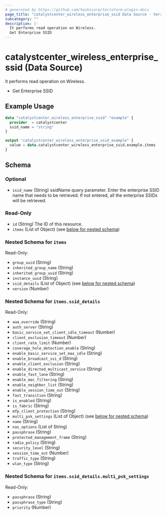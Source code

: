 ```yaml
---
# generated by https://github.com/hashicorp/terraform-plugin-docs
page_title: "catalystcenter_wireless_enterprise_ssid Data Source - terraform-provider-catalystcenter"
subcategory: ""
description: |-
  It performs read operation on Wireless.
  Get Enterprise SSID
---
```


# catalystcenter_wireless_enterprise_ssid (Data Source)

It performs read operation on Wireless.

- Get Enterprise SSID

## Example Usage

```terraform
data "catalystcenter_wireless_enterprise_ssid" "example" {
  provider  = catalystcenter
  ssid_name = "string"
}

output "catalystcenter_wireless_enterprise_ssid_example" {
  value = data.catalystcenter_wireless_enterprise_ssid.example.items
}
```

<!-- schema generated by tfplugindocs -->
## Schema

### Optional

- `ssid_name` (String) ssidName query parameter. Enter the enterprise SSID name that needs to be retrieved. If not entered, all the enterprise SSIDs will be retrieved.

### Read-Only

- `id` (String) The ID of this resource.
- `items` (List of Object) (see [below for nested schema](#nestedatt--items))

<a id="nestedatt--items"></a>
### Nested Schema for `items`

Read-Only:

- `group_uuid` (String)
- `inherited_group_name` (String)
- `inherited_group_uuid` (String)
- `instance_uuid` (String)
- `ssid_details` (List of Object) (see [below for nested schema](#nestedobjatt--items--ssid_details))
- `version` (Number)

<a id="nestedobjatt--items--ssid_details"></a>
### Nested Schema for `items.ssid_details`

Read-Only:

- `aaa_override` (String)
- `auth_server` (String)
- `basic_service_set_client_idle_timeout` (Number)
- `client_exclusion_timeout` (Number)
- `client_rate_limit` (Number)
- `coverage_hole_detection_enable` (String)
- `enable_basic_service_set_max_idle` (String)
- `enable_broadcast_ssi_d` (String)
- `enable_client_exclusion` (String)
- `enable_directed_multicast_service` (String)
- `enable_fast_lane` (String)
- `enable_mac_filtering` (String)
- `enable_neighbor_list` (String)
- `enable_session_time_out` (String)
- `fast_transition` (String)
- `is_enabled` (String)
- `is_fabric` (String)
- `mfp_client_protection` (String)
- `multi_psk_settings` (List of Object) (see [below for nested schema](#nestedobjatt--items--ssid_details--multi_psk_settings))
- `name` (String)
- `nas_options` (List of String)
- `passphrase` (String)
- `protected_management_frame` (String)
- `radio_policy` (String)
- `security_level` (String)
- `session_time_out` (Number)
- `traffic_type` (String)
- `wlan_type` (String)

<a id="nestedobjatt--items--ssid_details--multi_psk_settings"></a>
### Nested Schema for `items.ssid_details.multi_psk_settings`

Read-Only:

- `passphrase` (String)
- `passphrase_type` (String)
- `priority` (Number)
